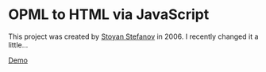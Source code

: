 # OPML to HTML via JavaScript

This project was created by [Stoyan Stefanov](http://www.phpied.com/opml-to-html-via-javascript/) in 2006. I recently changed it a little...

[Demo](https://keepawayfromfire.co.uk/opml2html/index.html)
